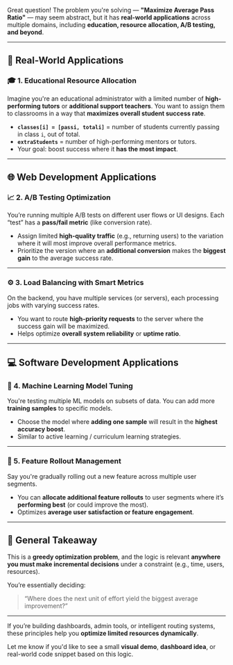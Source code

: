 Great question! The problem you're solving — **"Maximize Average Pass Ratio"** — may seem abstract, but it has **real-world applications** across multiple domains, including **education, resource allocation, A/B testing, and beyond**.

---

## 🔎 Real-World Applications

### 🎓 1. **Educational Resource Allocation**

Imagine you're an educational administrator with a limited number of **high-performing tutors** or **additional support teachers**. You want to assign them to classrooms in a way that **maximizes overall student success rate**.

* **`classes[i] = [passi, totali]`** = number of students currently passing in class `i`, out of total.
* **`extraStudents`** = number of high-performing mentors or tutors.
* Your goal: boost success where it **has the most impact**.

---

## 🌐 Web Development Applications

### 📈 2. **A/B Testing Optimization**

You’re running multiple A/B tests on different user flows or UI designs. Each “test” has a **pass/fail metric** (like conversion rate).

* Assign limited **high-quality traffic** (e.g., returning users) to the variation where it will most improve overall performance metrics.
* Prioritize the version where an **additional conversion** makes the **biggest gain** to the average success rate.

---

### ⚙️ 3. **Load Balancing with Smart Metrics**

On the backend, you have multiple services (or servers), each processing jobs with varying success rates.

* You want to route **high-priority requests** to the server where the success gain will be maximized.
* Helps optimize **overall system reliability** or **uptime ratio**.

---

## 💻 Software Development Applications

### 🤖 4. **Machine Learning Model Tuning**

You're testing multiple ML models on subsets of data. You can add more **training samples** to specific models.

* Choose the model where **adding one sample** will result in the **highest accuracy boost**.
* Similar to active learning / curriculum learning strategies.

---

### 🧠 5. **Feature Rollout Management**

Say you're gradually rolling out a new feature across multiple user segments.

* You can **allocate additional feature rollouts** to user segments where it’s **performing best** (or could improve the most).
* Optimizes **average user satisfaction or feature engagement**.

---

## 🧮 General Takeaway

This is a **greedy optimization problem**, and the logic is relevant **anywhere you must make incremental decisions** under a constraint (e.g., time, users, resources).

You’re essentially deciding:

> “Where does the next unit of effort yield the biggest average improvement?”

---

If you’re building dashboards, admin tools, or intelligent routing systems, these principles help you **optimize limited resources dynamically**.

Let me know if you'd like to see a small **visual demo**, **dashboard idea**, or real-world code snippet based on this logic.
